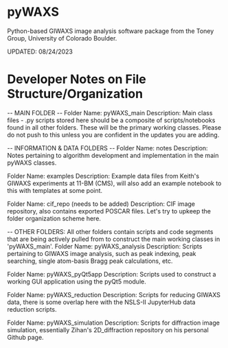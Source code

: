# pyWAXS
Python-based GIWAXS image analysis software package from the Toney Group, University of Colorado Boulder.

UPDATED: 08/24/2023
# Developer Notes on File Structure/Organization
-- MAIN FOLDER --
Folder Name: pyWAXS_main
Description: Main class files - .py scripts stored here should be a composite of scripts/notebooks found in all other folders. These will be the primary working classes. Please do not push to this unless you are confident in the updates you are adding.

-- INFORMATION & DATA FOLDERS --
Folder Name: notes
Description: Notes pertaining to algorithm development and implementation in the main pyWAXS classes.

Folder Name: examples
Description: Example data files from Keith's GIWAXS experiments at 11-BM (CMS), will also add an example notebook to this with templates at some point.

Folder Name: cif_repo (needs to be added)
Description: CIF image repository, also contains exported POSCAR files. Let's try to upkeep the folder organization scheme here.

-- OTHER FOLDERS: All other folders contain scripts and code segments that are being actively pulled from to construct the main working classes in 'pyWAXS_main'.
Folder Name: pyWAXS_analysis
Description: Scripts pertaining to GIWAXS image analysis, such as peak indexing, peak searching, single atom-basis Bragg peak calculations, etc.

Folder Name: pyWAXS_pyQt5app
Description: Scripts used to construct a working GUI application using the pyQt5 module.

Folder Name: pyWAXS_reduction
Description: Scripts for reducing GIWAXS data, there is some overlap here with the NSLS-II JupyterHub data reduction scripts.

Folder Name: pyWAXS_simulation
Description: Scripts for diffraction image simulation, essentially Zihan's 2D_diffraction repository on his personal Github page.

<!-- Folder Name: pyWAXS_nslsiijupyterhub
Description: Scripts adapted from the PyHyperScattering notebooks/code that are also implemented in the pyHyperScattering CMS branch repo on our group page. -->